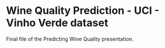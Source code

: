 # Wine Quality Prediction - UCI - Vinho Verde dataset
Final file of the Predicting Wine Quality presentation. 
